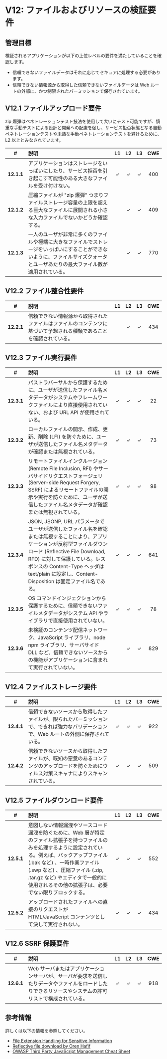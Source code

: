 # V12: ファイルおよびリソースの検証要件

## 管理目標

検証されるアプリケーションが以下の上位レベルの要件を満たしていることを確認します。

* 信頼できないファイルデータはそれに応じてセキュアに処理する必要があります。
* 信頼できない情報源から取得した信頼できないファイルデータは Web ルートの外部に、かつ制限されたパーミッションで保存されています。

## V12.1 ファイルアップロード要件

zip 爆弾はペネトレーションテスト技法を使用して大いにテスト可能ですが、慎重な手動テストによる設計と開発への配慮を促し、サービス拒否状態となる自動ペネトレーションテストや未熟な手動ペネトレーションテストを避けるために、L2 以上とみなされています。

| # | 説明 | L1 | L2 | L3 | CWE |
| :---: | :--- | :---: | :---:| :---: | :---: |
| **12.1.1** | アプリケーションはストレージをいっぱいにしたり、サービス拒否を引き起こす可能性のある大きなファイルを受け付けない。 | ✓ | ✓ | ✓ | 400 |
| **12.1.2** | 圧縮ファイルが "zip 爆弾" つまりファイルストレージ容量の上限を超える巨大なファイルに展開される小さな入力ファイルでないかどうか確認する。 |  | ✓ | ✓ | 409 |
| **12.1.3** | 一人のユーザが非常に多くのファイルや極端に大きなファイルでストレージをいっぱいにすることができないように、ファイルサイズクォータとユーザあたりの最大ファイル数が適用されている。 |  | ✓ | ✓ | 770 |

## V12.2 ファイル整合性要件

| # | 説明 | L1 | L2 | L3 | CWE |
| :---: | :--- | :---: | :---:| :---: | :---: |
| **12.2.1** | 信頼できない情報源から取得されたファイルはファイルのコンテンツに基づいて予想される種類であることを確認されている。 |  | ✓ | ✓ | 434 |

## V12.3 ファイル実行要件

| # | 説明 | L1 | L2 | L3 | CWE |
| :---: | :--- | :---: | :---:| :---: | :---: |
| **12.3.1** | パストラバーサルから保護するために、ユーザが送信したファイル名メタデータがシステムやフレームワークファイルにより直接使用されていない、および URL API が使用されている。 | ✓ | ✓ | ✓ | 22 |
| **12.3.2** | ローカルファイルの開示、作成、更新、削除 (LFI) を防ぐために、ユーザが送信したファイル名メタデータが確認または無視されている。 | ✓ | ✓ | ✓ | 73 |
| **12.3.3** | リモートファイルインクルージョン (Remote File Inclusion, RFI) やサーバサイドリクエストフォージェリ (Server-side Request Forgery, SSRF) によるリモートファイルの開示や実行を防ぐために、ユーザが送信したファイル名メタデータが確認または無視されている。 | ✓ | ✓ | ✓ | 98 |
| **12.3.4** | JSON, JSONP, URL パラメータでユーザが送信したファイル名を確認または無視することにより、アプリケーションが反射型ファイルダウンロード (Reflective File Download, RFD) に対して保護している。レスポンスの Content-Type ヘッダは text/plain に設定し、Content-Disposition は固定ファイル名である。 | ✓ | ✓ | ✓ | 641 |
| **12.3.5** | OS コマンドインジェクションから保護するために、信頼できないファイルメタデータがシステム API やライブラリで直接使用されていない。 | ✓ | ✓ | ✓ | 78 |
| **12.3.6** | 未検証のコンテンツ配信ネットワーク、JavaScript ライブラリ、node npm ライブラリ、サーバサイド DLL など、信頼できないソースからの機能がアプリケーションに含まれて実行されていない。 |  | ✓ | ✓ | 829 |

## V12.4 ファイルストレージ要件

| # | 説明 | L1 | L2 | L3 | CWE |
| :---: | :--- | :---: | :---:| :---: | :---: |
| **12.4.1** | 信頼できないソースから取得したファイルが、限られたパーミッションで、できれば強力なバリデーションで、Web ルートの外側に保存されている。 | ✓ | ✓ | ✓ | 922 |
| **12.4.2** | 信頼できないソースから取得したファイルが、既知の悪意のあるコンテンツのアップロードを防ぐためにウィルス対策スキャナによりスキャンされている。 | ✓ | ✓ | ✓ | 509 |

## V12.5 ファイルダウンロード要件

| # | 説明 | L1 | L2 | L3 | CWE |
| :---: | :--- | :---: | :---:| :---: | :---: |
| **12.5.1** | 意図しない情報漏洩やソースコード漏洩を防ぐために、Web 層が特定のファイル拡張子を持つファイルのみを処理するように設定されている。例えば、バックアップファイル (.bak など) 、一時作業ファイル (.swp など) 、圧縮ファイル (.zip, .tar.gz など) やエディタで一般的に使用されるその他の拡張子は、必要でない限りブロックする。 | ✓ | ✓ | ✓ | 552 |
| **12.5.2** | アップロードされたファイルへの直接のリクエストが HTML/JavaScript コンテンツとして決して実行されない。 | ✓ | ✓ | ✓ | 434 |

## V12.6 SSRF 保護要件

| # | 説明 | L1 | L2 | L3 | CWE |
| :---: | :--- | :---: | :---:| :---: | :---: |
| **12.6.1** | Web サーバまたはアプリケーションサーバが、サーバが要求を送信したりデータやファイルをロードしたりできるリソースやシステムの許可リストで構成されている。 | ✓ | ✓ | ✓ | 918 |

## 参考情報

詳しくは以下の情報を参照してください。

* [File Extension Handling for Sensitive Information](https://owasp.org/www-community/vulnerabilities/Unrestricted_File_Upload)
* [Reflective file download by Oren Hafif](https://www.trustwave.com/Resources/SpiderLabs-Blog/Reflected-File-Download---A-New-Web-Attack-Vector/)
* [OWASP Third Party JavaScript Management Cheat Sheet](https://cheatsheetseries.owasp.org/cheatsheets/Third_Party_Javascript_Management_Cheat_Sheet.html)
